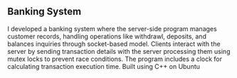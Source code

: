 ## Banking System

I developed a banking system where the server-side program manages customer records, handling operations like withdrawl, deposits, and balances inquiries through socket-based model. Clients interact with the server by sending transaction details with the server processing them using mutex locks to prevent race conditions. The program includes a clock for calculating transaction execution time. Built using C++ on Ubuntu
